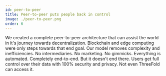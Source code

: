 ```yaml
---
id: peer-to-peer
title: Peer-to-peer puts people back in control
image: ./peer-to-peer.png
order: 6
---
```


We created a complete peer-to-peer architecture that can assist the world in it's journey towards decentralization. Blockchain and edge computing were only steps towards that end goal. Our model removes complexity and inefficiencies. No intermediaries. No marketing. No gimmicks. Everything is automated. Completely end-to-end. But it doesn't end there. Users get full control over their data with 100% security and privacy. Not even ThreeFold can access it.